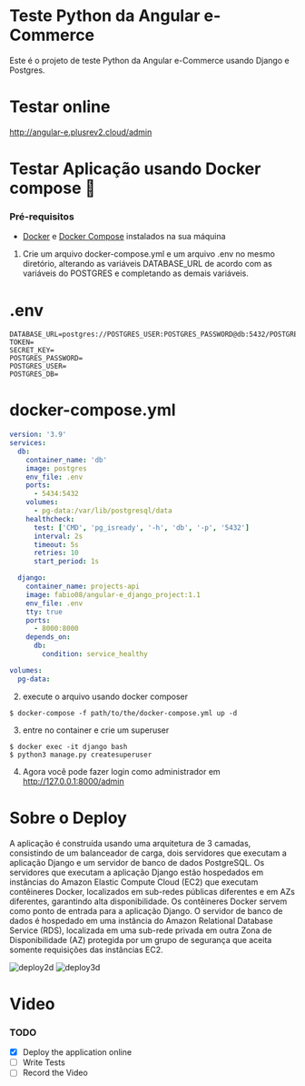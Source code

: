 # Teste Python da Angular e-Commerce

Este é o projeto de teste Python da Angular e-Commerce usando Django e Postgres.

# Testar online

http://angular-e.plusrev2.cloud/admin

# Testar Aplicação usando Docker compose 🐋
### Pré-requisitos
- [Docker](https://docs.docker.com/engine/install/) e [Docker Compose](https://docs.docker.com/compose/install/) instalados na sua máquina

1. Crie um arquivo docker-compose.yml e um arquivo .env no mesmo diretório, alterando as variáveis DATABASE_URL de acordo com as variáveis do POSTGRES e completando as demais variáveis.

# .env
```
DATABASE_URL=postgres://POSTGRES_USER:POSTGRES_PASSWORD@db:5432/POSTGRES_DB
TOKEN=
SECRET_KEY=
POSTGRES_PASSWORD=
POSTGRES_USER=
POSTGRES_DB=
```

# docker-compose.yml
```YAML
version: '3.9'
services:
  db:
    container_name: 'db'
    image: postgres
    env_file: .env
    ports:
      - 5434:5432
    volumes:
      - pg-data:/var/lib/postgresql/data
    healthcheck:
      test: ['CMD', 'pg_isready', '-h', 'db', '-p', '5432']
      interval: 2s
      timeout: 5s
      retries: 10
      start_period: 1s

  django:
    container_name: projects-api
    image: fabio08/angular-e_django_project:1.1
    env_file: .env
    tty: true
    ports:
      - 8000:8000
    depends_on:
      db:
        condition: service_healthy

volumes:
  pg-data:

```
2. execute o arquivo usando docker composer
```
$ docker-compose -f path/to/the/docker-compose.yml up -d
```
3. entre no container e crie um superuser
```
$ docker exec -it django bash
$ python3 manage.py createsuperuser
```
4. Agora você pode fazer login como administrador em http://127.0.0.1:8000/admin

# Sobre o Deploy
A aplicação é construída usando uma arquitetura de 3 camadas, consistindo de um balanceador de carga, dois servidores que executam a aplicação Django e um servidor de banco de dados PostgreSQL. Os servidores que executam a aplicação Django estão hospedados em instâncias do Amazon Elastic Compute Cloud (EC2) que executam contêineres Docker, localizados em sub-redes públicas diferentes e em AZs diferentes, garantindo alta disponibilidade. Os contêineres Docker servem como ponto de entrada para a aplicação Django. O servidor de banco de dados é hospedado em uma instância do Amazon Relational Database Service (RDS), localizada em uma sub-rede privada em outra Zona de Disponibilidade (AZ) protegida por um grupo de segurança que aceita somente requisições das instâncias EC2.

![deploy2d](https://i.imgur.com/6YlzCca.png)
![deploy3d](https://i.imgur.com/waQYSNV.png)

# Video

### TODO
- [x] Deploy the application online
- [ ] Write Tests
- [ ] Record the Video